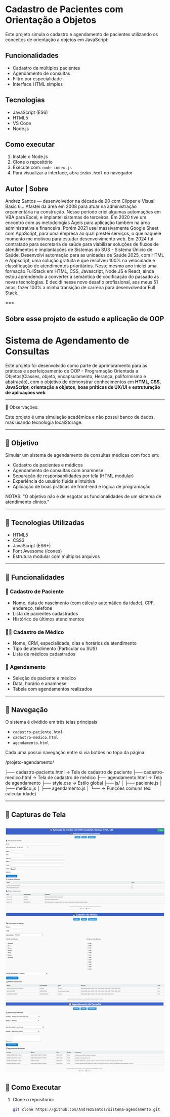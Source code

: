 # Cadastro de Pacientes com Orientação a Objetos

Este projeto simula o cadastro e agendamento de pacientes utilizando os conceitos de orientação a objetos em JavaScript:

## Funcionalidades
- Cadastro de múltiplos pacientes
- Agendamento de consultas
- Filtro por especialidade
- Interface HTML simples

## Tecnologias
- JavaScript (ES6)
- HTML5
- VS Code
- Node.js

## Como executar

1. Instale o Node.js
2. Clone o repositório
3. Execute com: `node index.js`
4. Para visualizar a interface, abra `index.html` no navegador

## Autor | Sobre

Andrez Santos — desenvolvedor na década de 90 com Clipper e Visual Basic 6... Afastei da área em 2008 para atuar na administração orçamentária na construção. Nesse período criei algumas automações em VBA para Excel, e implantei sistemas de terceiros. Em 2020 tive um encontro com as metodologias Ágeis para aplicação também na área administrativa e financeira. Porém 2021 usei massivamente Google Sheet com AppScript, para uma empresa ao qual prestei serviços, o que naquele momento me motivou para estudar desenvolvimento web. Em 2024 fui contratado para secretaria de saúde para viabilizar soluções de fluxos de atendimentos e implantações de Sistemas do SUS - Sistema Únicio de Saúde. Desenvolvi automação para as unidades de Saúde  2025, com HTML e Appscript, uma solução gratuita e que resolveu 100% na velocidade e classificação de atendimentos prioritários. Neste mesmo ano iniciei uma formação FullStack em HTML, CSS, Javascript, Node.JS e React, ainda estou aprendendo a converter a semântica de codificação do passado às novas tecnologias. E decidi nesse novo desafio profissional, aos meus 51 anos, fazer 100% a minha transição de carreira para desenvolvedor Full Stack. 

===

## Sobre esse projeto de estudo e aplicação de OOP

# Sistema de Agendamento de Consultas

Este projeto foi desenvolvido como parte de aprimoramento para as práticas e aperfeiçoamento de OOP - Programação Orientada a Objetos(Classes, objeto, encapsulamento, Herança, poliformismo e abstração), com o objetivo de demonstrar conhecimentos em **HTML, CSS, JavaScript**, **orientação a objetos**, **boas práticas de UX/UI** e **estruturação de aplicações web**.

---


📌 Observações: 

Este projeto é uma simulação acadêmica e não possui banco de dados, mas usando tecnologia localStorage. 

---

## 🎯 Objetivo

Simular um sistema de agendamento de consultas médicas com foco em:

- Cadastro de pacientes e médicos
- Agendamento de consultas com anamnese
- Separação de responsabilidades por tela (HTML modular)
- Experiência do usuário fluida e intuitiva
- Aplicação de boas práticas de front-end e lógica de programação

NOTAS: "O objetivo não é de esgotar as funcionalidades de um sistema de atendimento clinico."

---

## 🧰 Tecnologias Utilizadas

- HTML5
- CSS3
- JavaScript (ES6+)
- Font Awesome (ícones)
- Estrutura modular com múltiplos arquivos

---

## 🧠 Funcionalidades

### 👤 Cadastro de Paciente
- Nome, data de nascimento (com cálculo automático da idade), CPF, endereço, telefone
- Lista de pacientes cadastrados
- Histórico de últimos atendimentos

### 👨‍⚕️ Cadastro de Médico
- Nome, CRM, especialidade, dias e horários de atendimento
- Tipo de atendimento (Particular ou SUS)
- Lista de médicos cadastrados

### 📅 Agendamento
- Seleção de paciente e médico
- Data, horário e anamnese
- Tabela com agendamentos realizados

---

## 🧭 Navegação

O sistema é dividido em três telas principais:

- `cadastro-paciente.html`
- `cadastro-medico.html`
- `agendamento.html`

Cada uma possui navegação entre si via botões no topo da página.

/projeto-agendamento/

├── cadastro-paciente.html   → Tela de cadastro de paciente
├── cadastro-medico.html     → Tela de cadastro de médico
├── agendamento.html         → Tela de agendamento
├── style.css                → Estilo global
├── js/
│   ├── paciente.js
│   ├── medico.js
│   ├── agendamento.js
│   └── → Funções comuns (ex: calcular idade)



---

## 📸 Capturas de Tela

![alt text](image.png)
![alt text](image-1.png)
![alt text](image-2.png)
---

## 🚀 Como Executar

1. Clone o repositório:
   ```bash
   git clone https://github.com/AndrezSantos/sistema-agendamento.git
